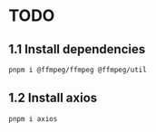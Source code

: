 # TODO

## 1.1 Install dependencies

```bash
pnpm i @ffmpeg/ffmpeg @ffmpeg/util
```

## 1.2 Install axios

```bash
pnpm i axios
```
